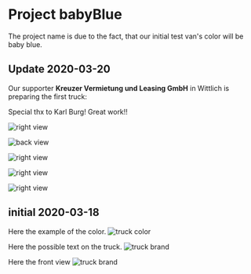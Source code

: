 # Project babyBlue

The project name is due to the fact, that our initial test van's color will be baby blue.


## Update 2020-03-20

Our supporter __Kreuzer Vermietung und Leasing GmbH__ in Wittlich is preparing the first truck:

Special thx to Karl Burg! Great work!!

![right view](truck_preparation/baby_blue_painting_preparation_1.jpeg?raw=true "preparation right front view")

![back view](truck_preparation/baby_blue_painting_preparation_2.jpeg?raw=true "preparation back view")

![right view](truck_preparation/baby_blue_painting_preparation_3.jpeg?raw=true "preparation right back view")

![right view](truck_preparation/baby_blue_painting_preparation_4.jpeg?raw=true "preparation left view")

![right view](truck_preparation/baby_blue_painting_preparation_5.jpeg?raw=true "preparation front view")


## initial 2020-03-18

Here the example of the color.
![truck color](Truck_Model_BabyBlue_00.jpeg?raw=true "Color")

Here the possible text on the truck.
![truck brand](Truck_Model_BabyBlue_01.jpeg?raw=true "Brand")

Here the front view
![truck brand](Truck_Model_BabyBlue_Front.jpeg?raw=true "Front")

